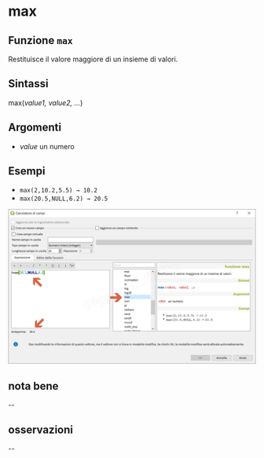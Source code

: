 # max

## Funzione `max`

Restituisce il valore maggiore di un insieme di valori.

## Sintassi

max\(_value1, value2, …_\)

## Argomenti

* _value_ un numero

## Esempi

* `max(2,10.2,5.5) → 10.2`
* `max(20.5,NULL,6.2) → 20.5`

![](../../../.gitbook/assets/max1.png)

## nota bene

--

## osservazioni

--

